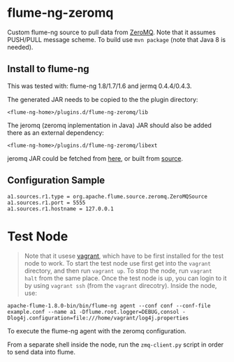# flume-ng-zeromq
Custom flume-ng source to pull data from [ZeroMQ](http://zeromq.org/). Note that it assumes PUSH/PULL message scheme.
To build use `mvn package` (note that Java 8 is needed).

## Install to flume-ng
This was tested with: flume-ng 1.8/1.7/1.6 and jermq 0.4.4/0.4.3.

The generated JAR needs to be copied to the the plugin directory: 

`<flume-ng-home>/plugins.d/flume-ng-zeromq/lib`

The jeromq (zeromq inplementation in Java) JAR should also be added there as an external dependency: 

`<flume-ng-home>/plugins.d/flume-ng-zeromq/libext`

jeromq JAR could be fetched from [here](http://central.maven.org/maven2/org/zeromq/jeromq/0.3.4/jeromq-0.3.4.jar (version 0.4.3)),
or built from [source](https://github.com/zeromq/jeromq (version 0.4.4)).

## Configuration Sample
```
a1.sources.r1.type = org.apache.flume.source.zeromq.ZeroMQSource
a1.sources.r1.port = 5555
a1.sources.r1.hostname = 127.0.0.1
```

# Test Node
> Note that it usese [vagrant](https://www.vagrantup.com/), which have to be first installed for the test node to work.
To start the test node use first get into the `vagrant` directory, and then run `vagrant up`. To stop the node, run `vagrant halt` from the same place. 
Once the test node is up, you can login to it by using `vagrant ssh` (from the `vagrant` direcotry). Inside the node, use:
```
apache-flume-1.8.0-bin/bin/flume-ng agent --conf conf --conf-file example.conf --name a1 -Dflume.root.logger=DEBUG,consol -Dlog4j.configuration=file:///home/vagrant/log4j.properties
```
To execute the flume-ng agent with the zeromq configuration.

From a separate shell inside the node, run the `zmq-client.py` script in order to send data into flume.
